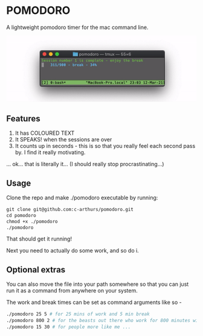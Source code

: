 # POMODORO

A lightweight pomodoro timer for the mac command line. 

![](./docs/demo.gif)

## Features

1. It has COLOURED TEXT
2. It SPEAKS! when the sessions are over
3. It counts up in seconds - this is so that you really feel each second pass by. I find it really motivating.

... ok... that is literally it... (I should really stop procrastinating...)


## Usage 

Clone the repo and make ./pomodoro executable by running:

```console
git clone git@github.com:c-arthurs/pomodoro.git
cd pomodoro
chmod +x ./pomodoro
./pomodoro
```
That should get it running!

Next you need to actually do some work, and so do i.

## Optional extras

You can also move the file into your path somewhere so that you can just run it as a command from anywhere on your system. 

The work and break times can be set as command arguments like so - 

```bash 
./pomodoro 25 5 # for 25 mins of work and 5 min break
./pomodoro 800 2 # for the beasts out there who work for 800 minutes with a 2 min break
./pomodoro 15 30 # for people more like me ... 
```

